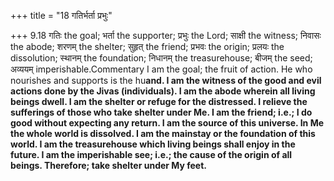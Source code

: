 +++
title = "18 गतिर्भर्ता प्रभुः"

+++
9.18 गतिः the goal; भर्ता the supporter; प्रभुः the Lord; साक्षी the
witness; निवासः the abode; शरणम् the shelter; सुहृत् the friend; प्रभवः
the origin; प्रलयः the dissolution; स्थानम् the foundation; निधानम् the
treasurehouse; बीजम् the seed; अव्ययम् imperishable.Commentary I am the
goal; the fruit of action. He who nourishes and supports is the hu**and.
I am the witness of the good and evil actions done by the Jivas
(individuals). I am the abode wherein all living beings dwell. I am the
shelter or refuge for the distressed. I relieve the sufferings of those
who take shelter under Me. I am the friend; i.e.; I do good without
expecting any return. I am the source of this universe. In Me the whole
world is dissolved. I am the mainstay or the foundation of this world. I
am the treasurehouse which living beings shall enjoy in the future. I am
the imperishable see; i.e.; the cause of the origin of all beings.
Therefore; take shelter under My feet.**
